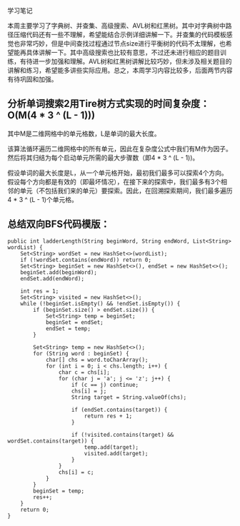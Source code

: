 学习笔记

本周主要学习了字典树、并查集、高级搜索、AVL树和红黑树。其中对字典树中路径压缩代码还有一些不理解，希望能结合示例详细讲解一下。并查集的代码模板感觉也非常巧妙，但是中间查找过程通过节点size进行平衡树的代码不太理解，也希望能再具体讲解一下。其中高级搜索也比较有意思，不过还未进行相应的题目训练，有待进一步加强和理解。AVL树和红黑树讲解比较巧妙，但未涉及相关题目的讲解和练习，希望能多讲些实际应用。总之，本周学习内容比较多，后面两节内容有待巩固和加强。


## 分析单词搜索2用Tire树方式实现的时间复杂度：O(M(4 * 3 ^ (L - 1)))
其中M是二维网格中的单元格数，L是单词的最大长度。

该算法循环遍历二维网格中的所有单元，因此在复杂度公式中我们有M作为因子。然后将其归结为每个启动单元所需的最大步骤数（即4 * 3 ^ (L - 1))。

假设单词的最大长度是L，从一个单元格开始，最初我们最多可以探索4个方向。假设每个方向都是有效的（即最坏情况），在接下来的探索中，我们最多有3个相邻的单元（不包括我们来的单元）要探索。因此，在回溯探索期间，我们最多遍历4 * 3 ^ (L - 1)个单元格。


## 总结双向BFS代码模版：

```
public int ladderLength(String beginWord, String endWord, List<String> wordList) {
    Set<String> wordSet = new HashSet<>(wordList);
    if (!wordSet.contains(endWord)) return 0;
    Set<String> beginSet = new HashSet<>(), endSet = new HashSet<>();
    beginSet.add(beginWord);
    endSet.add(endWord);

    int res = 1;
    Set<String> visited = new HashSet<>();
    while (!beginSet.isEmpty() && !endSet.isEmpty()) {
        if (beginSet.size() > endSet.size()) {
            Set<String> temp = beginSet;
            beginSet = endSet;
            endSet = temp;
        }

        Set<String> temp = new HashSet<>();
        for (String word : beginSet) {
            char[] chs = word.toCharArray();
            for (int i = 0; i < chs.length; i++) {
                char c = chs[i];
                for (char j = 'a'; j <= 'z'; j++) {
                    if (c == j) continue;
                    chs[i] = j;
                    String target = String.valueOf(chs);

                    if (endSet.contains(target)) {
                        return res + 1;
                    }

                    if (!visited.contains(target) && wordSet.contains(target)) {
                        temp.add(target);
                        visited.add(target);
                    }
                }
                chs[i] = c;
            }
        }
        beginSet = temp;
        res++;
    }
    return 0;
}
```
